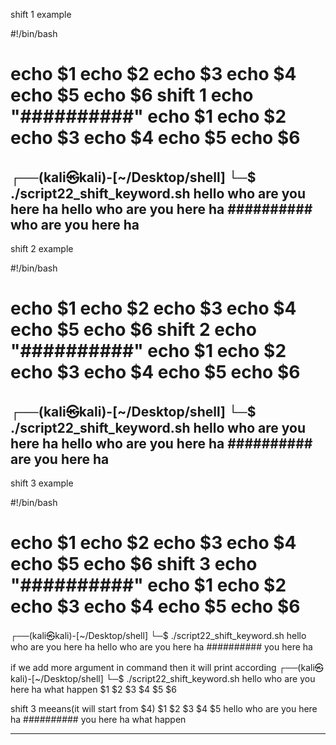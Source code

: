 
shift 1 example

#!/bin/bash

echo $1
echo $2
echo $3
echo $4
echo $5
echo $6
shift 1
echo "##########"
echo $1
echo $2
echo $3
echo $4
echo $5
echo $6
===================================
┌──(kali㉿kali)-[~/Desktop/shell]
└─$ ./script22_shift_keyword.sh hello who are you here ha
hello
who
are
you
here
ha
##########
who
are
you
here
ha
------------------------------------------------------

shift 2 example


#!/bin/bash

echo $1
echo $2
echo $3
echo $4
echo $5
echo $6
shift 2
echo "##########"
echo $1
echo $2
echo $3
echo $4
echo $5
echo $6
================================================================
┌──(kali㉿kali)-[~/Desktop/shell]
└─$ ./script22_shift_keyword.sh hello who are you here ha
hello
who
are
you
here
ha
##########
are
you
here
ha
------------------------------------------
shift 3 example

#!/bin/bash

echo $1
echo $2
echo $3
echo $4
echo $5
echo $6
shift 3
echo "##########"
echo $1
echo $2
echo $3
echo $4
echo $5
echo $6
====================================================

┌──(kali㉿kali)-[~/Desktop/shell]
└─$ ./script22_shift_keyword.sh hello who are you here ha
hello
who
are
you
here
ha
##########
you
here
ha

if we add more argument in command then it will print according
┌──(kali㉿kali)-[~/Desktop/shell]
└─$ ./script22_shift_keyword.sh hello who are you here ha what happen
                                $1     $2  $3  $4  $5  $6  

shift 3 meeans(it will start from $4)
                                                $1  $2  $3   $4  $5 
hello
who
are
you
here
ha
##########
you
here
ha
what
happen


--------------------------------------

